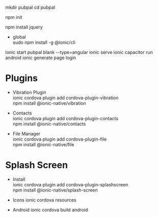 mkdir pubpal
cd pubpal

npm init

npm install jquery

* global    
sudo npm install -g @ionic/cli  

ionic start pubpal blank --type=angular
ionic serve
ionic capacitor run android
ionic generate page login

##
# Plugins   
* Vibration Plugin  
ionic cordova plugin add cordova-plugin-vibration   
npm install @ionic-native/vibration

* Contacts  
ionic cordova plugin add cordova-plugin-contacts    
npm install @ionic-native/contacts

* File Manager  
ionic cordova plugin add cordova-plugin-file    
npm install @ionic-native/file

##
# Splash Screen
* Install   
ionic cordova plugin add cordova-plugin-splashscreen    
npm install @ionic-native/splash-screen

* Icons 
ionic cordova resources

* Android
ionic cordova build android

